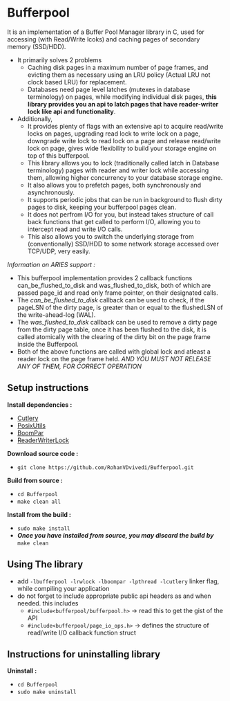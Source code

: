 # Bufferpool
It is an implementation of a Buffer Pool Manager library in C, used for accessing (with Read/Write lcoks) and caching pages of secondary memory (SSD/HDD).

 * It primarily solves 2 problems
   * Caching disk pages in a maximum number of page frames, and evicting them as necessary using an LRU policy (Actual LRU not clock based LRU) for replacement.
   * Databases need page level latches (mutexes in database terminology) on pages, while modifying individual disk pages, **this library provides you an api to latch pages that have reader-writer lock like api and functionality**.
 * Additionally,
   * It provides plenty of flags with an extensive api to acquire read/write locks on pages, upgrading read lock to write lock on a page, downgrade write lock to read lock on a page and release read/write lock on page, gives wide flexibility to build your storage engine on top of this bufferpool.
   * This library allows you to lock (traditionally called latch in Database terminology) pages with reader and writer lock while accessing them, allowing higher concurrency to your database storage engine.
   * It also allows you to prefetch pages, both synchronously and asynchronously.
   * It supports periodic jobs that can be run in background to flush dirty pages to disk, keeping your bufferpool pages clean.
   * It does not perfrom I/O for you, but instead takes structure of call back functions that get called to perform I/O, allowing you to intercept read and write I/O calls.
   * This also allows you to switch the underlying storage from (conventionally) SSD/HDD to some network storage accessed over TCP/UDP, very easily.

*Information on ARIES support :*
 * This bufferpool implementation provides 2 callback functions can_be_flushed_to_disk and was_flushed_to_disk, both of which are passed page_id and read only frame pointer, on their designated calls.
 * The *can_be_flushed_to_disk* callback can be used to check, if the pageLSN of the dirty page, is greater than or equal to the flushedLSN of the write-ahead-log (WAL).
 * The *was_flushed_to_disk* callback can be used to remove a dirty page from the dirty page table, once it has been flushed to the disk, it is called atomically with the clearing of the dirty bit on the page frame inside the Bufferpool.
 * Both of the above functions are called with global lock and atleast a reader lock on the page frame held. *AND YOU MUST NOT RELEASE ANY OF THEM, FOR CORRECT OPERATION*

## Setup instructions
**Install dependencies :**
 * [Cutlery](https://github.com/RohanVDvivedi/Cutlery)
 * [PosixUtils](https://github.com/RohanVDvivedi/PosixUtils)
 * [BoomPar](https://github.com/RohanVDvivedi/BoomPar)
 * [ReaderWriterLock](https://github.com/RohanVDvivedi/ReaderWriterLock)

**Download source code :**
 * `git clone https://github.com/RohanVDvivedi/Bufferpool.git`

**Build from source :**
 * `cd Bufferpool`
 * `make clean all`

**Install from the build :**
 * `sudo make install`
 * ***Once you have installed from source, you may discard the build by*** `make clean`

## Using The library
 * add `-lbufferpool -lrwlock -lboompar -lpthread -lcutlery` linker flag, while compiling your application
 * do not forget to include appropriate public api headers as and when needed. this includes
   * `#include<bufferpool/bufferpool.h>` -> read this to get the gist of the API
   * `#include<bufferpool/page_io_ops.h>` -> defines the structure of read/write I/O callback function struct

## Instructions for uninstalling library

**Uninstall :**
 * `cd Bufferpool`
 * `sudo make uninstall`
